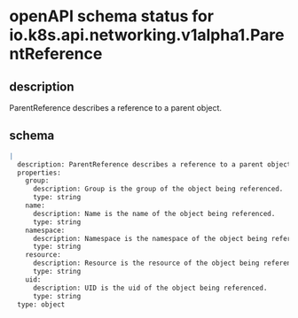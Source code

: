 # openAPI schema status for io.k8s.api.networking.v1alpha1.ParentReference

## description

ParentReference describes a reference to a parent object.

## schema

```yaml
|
  description: ParentReference describes a reference to a parent object.
  properties:
    group:
      description: Group is the group of the object being referenced.
      type: string
    name:
      description: Name is the name of the object being referenced.
      type: string
    namespace:
      description: Namespace is the namespace of the object being referenced.
      type: string
    resource:
      description: Resource is the resource of the object being referenced.
      type: string
    uid:
      description: UID is the uid of the object being referenced.
      type: string
  type: object

```
